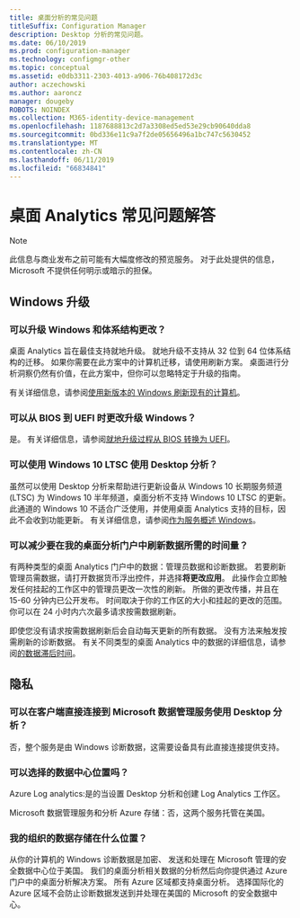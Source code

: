 ```yaml
---
title: 桌面分析的常见问题
titleSuffix: Configuration Manager
description: Desktop 分析的常见问题。
ms.date: 06/10/2019
ms.prod: configuration-manager
ms.technology: configmgr-other
ms.topic: conceptual
ms.assetid: e0db3311-2303-4013-a906-76b408172d3c
author: aczechowski
ms.author: aaroncz
manager: dougeby
ROBOTS: NOINDEX
ms.collection: M365-identity-device-management
ms.openlocfilehash: 1187688813c2d7a3308ed5ed53e29cb90640dda8
ms.sourcegitcommit: 0bd336e11c9a7f2de05656496a1bc747c5630452
ms.translationtype: MT
ms.contentlocale: zh-CN
ms.lasthandoff: 06/11/2019
ms.locfileid: "66834841"
---
```

# <a name="desktop-analytics-faq"></a>桌面 Analytics 常见问题解答

> [!Note]  
> 此信息与商业发布之前可能有大幅度修改的预览服务。 对于此处提供的信息，Microsoft 不提供任何明示或暗示的担保。  

## <a name="windows-upgrade"></a>Windows 升级

### <a name="can-i-upgrade-windows-and-change-architecture"></a>可以升级 Windows 和体系结构更改？

桌面 Analytics 旨在最佳支持就地升级。 就地升级不支持从 32 位到 64 位体系结构的迁移。 如果你需要在此方案中的计算机迁移，请使用刷新方案。 桌面进行分析洞察仍然有价值，在此方案中，但你可以忽略特定于升级的指南。

有关详细信息，请参阅[使用新版本的 Windows 刷新现有的计算机](/sccm/osd/deploy-use/refresh-an-existing-computer-with-a-new-version-of-windows)。

### <a name="can-i-change-from-bios-to-uefi-when-upgrading-windows"></a>可以从 BIOS 到 UEFI 时更改升级 Windows？

是。 有关详细信息，请参阅[就地升级过程从 BIOS 转换为 UEFI](/sccm/osd/deploy-use/task-sequence-steps-to-manage-bios-to-uefi-conversion#convert-from-bios-to-uefi-during-an-in-place-upgrade)。

### <a name="can-i-use-desktop-analytics-with-windows-10-ltsc"></a>可以使用 Windows 10 LTSC 使用 Desktop 分析？

虽然可以使用 Desktop 分析来帮助进行更新设备从 Windows 10 长期服务频道 (LTSC) 为 Windows 10 半年频道，桌面分析不支持 Windows 10 LTSC 的更新。 此通道的 Windows 10 不适合广泛使用，并使用桌面 Analytics 支持的目标，因此不会收到功能更新。 有关详细信息，请参阅[作为服务概述 Windows](https://docs.microsoft.com/windows/deployment/update/waas-overview#long-term-servicing-channel)。

### <a name="can-i-reduce-the-amount-of-time-it-takes-for-data-to-refresh-in-my-desktop-analytics-portal"></a>可以减少要在我的桌面分析门户中刷新数据所需的时间量？

有两种类型的桌面 Analytics 门户中的数据：管理员数据和诊断数据。 若要刷新管理员需数据，请打开数据货币浮出控件，并选择**将更改应用**。 此操作会立即触发任何挂起的工作区中的管理员更改一次性的刷新。 所做的更改传播，并且在 15-60 分钟内已公开发布。 时间取决于你的工作区的大小和挂起的更改的范围。 你可以在 24 小时内六次最多请求按需数据刷新。 

即使您没有请求按需数据刷新后会自动每天更新的所有数据。 没有方法来触发按需刷新的诊断数据。 有关不同类型的桌面 Analytics 中的数据的详细信息，请参阅[的数据滞后时间](/sccm/desktop-analytics/troubleshooting#data-latency)。


## <a name="privacy"></a>隐私

### <a name="can-desktop-analytics-be-used-without-a-direct-client-connection-to-the-microsoft-data-management-service"></a>可以在客户端直接连接到 Microsoft 数据管理服务使用 Desktop 分析？

否，整个服务是由 Windows 诊断数据，这需要设备具有此直接连接提供支持。

### <a name="can-i-choose-the-data-center-location"></a>可以选择的数据中心位置吗？

Azure Log analytics:是的当设置 Desktop 分析和创建 Log Analytics 工作区。

Microsoft 数据管理服务和分析 Azure 存储：否，这两个服务托管在美国。

### <a name="where-is-my-organizations-data-stored"></a>我的组织的数据存储在什么位置？

从你的计算机的 Windows 诊断数据是加密、 发送和处理在 Microsoft 管理的安全数据中心位于美国。 我们的桌面分析相关数据的分析然后向你提供通过 Azure 门户中的桌面分析解决方案。 所有 Azure 区域都支持桌面分析。 选择国际化的 Azure 区域不会防止诊断数据发送到并处理在美国的 Microsoft 的安全数据中心。
